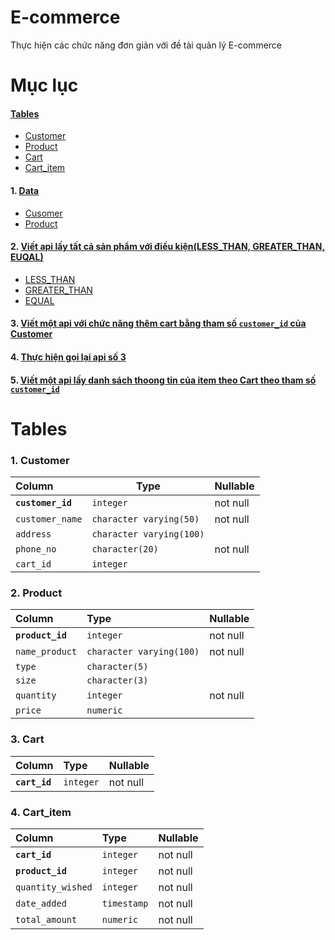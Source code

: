 
# E-commerce 
Thực hiện các chức năng đơn giản với đề tài quản lý E-commerce
# Mục lục
#### [Tables](#tables)
- [Customer](#customer)
- [Product](#product)
- [Cart](#cart)
- [Cart_item](###cart_item)
#### 1. [Data](#data)
 - [Cusomer](#customer)
 - [Product](#product)
#### 2. [Viết api lấy tất cả sản phẩm với điều kiện(LESS_THAN, GREATER_THAN, EUQAL) ](#Câu2)
- [LESS_THAN](#lessthan)
- [GREATER_THAN](#greater_than)
- [EQUAL](#equal)
#### 3. [Viết một api với chức năng thêm cart bằng tham số `customer_id` của Customer](#Câu3)
#### 4. [Thực hiện gọi lại api số 3](#Câu4)
#### 5. [Viết một api lấy danh sách thoong tin của item theo **Cart** theo tham số `customer_id`](#Câu5)


# Tables
### 1. Customer

|    Column     |          Type          | Nullable |                  
|:-----------   |------------------------|----------|
| **`customer_id`**   | `integer  `              | not null | 
 |`customer_name` | `character varying(50)`  | not null |
 |`address`       | `character varying(100)` |          |
 |`phone_no`      | `character(20)`        | not null |
 |`cart_id`       | `integer`               |          |

### 2. Product
|    Column    |          Type           | Nullable |
|:-----------  |:---------------------|:-------|
|**`product_id`**   | `integer`               |not null |
|`name_product` | `character varying(100)`  | not null |
| `type`         | `character(5)`             |       |
| `size`         | `character(3)`           |          |
| `quantity`     | `integer`                  | not null |
| `price`        | `numeric`                   |          |

### 3. Cart
| Column  |  Type    | Nullable |    
|:--------|:-------|:-----------|       
|**`cart_id`** | `integer` | not null |

### 4. Cart_item
 |    Column      |            Type            | Nullable | 
|:--------------|:--------------------------|:--------|
 |**`cart_id`**         | `integer`                    | not null |
| **`product_id`**     | `integer`                    | not null |
 |`quantity_wished` | `integer`                      | not null |
 |`date_added`      | `timestamp`  | not null | 
 |`total_amount`    | `numeric`                     | not null |






